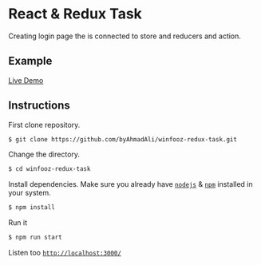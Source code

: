 # React & Redux Task

Creating login page the is connected to store and reducers and action.

## Example
[Live Demo](https://byahmadali.github.io/winfooz-redux-task/index.html)

## Instructions

First clone repository.
```bash
$ git clone https://github.com/byAhmadAli/winfooz-redux-task.git
```

Change the directory.
```bash
$ cd winfooz-redux-task
```

Install dependencies. Make sure you already have [`nodejs`](https://nodejs.org/en/) & [`npm`](https://www.npmjs.com/) installed in your system.
```bash
$ npm install
```

Run it
```bash
$ npm run start
```

Listen too [`http://localhost:3000/`](http://localhost:3000/)